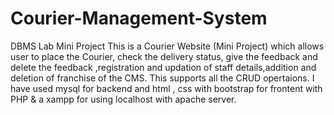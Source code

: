 # Courier-Management-System
DBMS Lab Mini Project This is a Courier Website (Mini Project) which allows user to place the Courier, check the delivery status, give the feedback and delete the feedback ,registration and updation of staff details,addition and deletion of franchise of the CMS. This supports all the CRUD opertaions. I have used mysql for backend and html , css with bootstrap for frontent with PHP & a xampp for using localhost with apache server.

